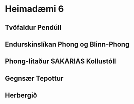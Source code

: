 # Heimadæmi 6

## Tvöfaldur Pendúll

## Endurskinslíkan Phong og Blinn-Phong
  
## Phong-litaður SAKARIAS Kollustóll

## Gegnsær Tepottur

## Herbergið